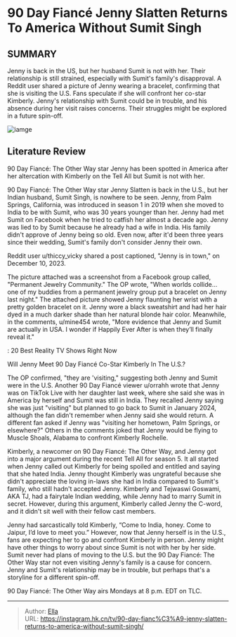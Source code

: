 # 90 Day Fiancé Jenny Slatten Returns To America Without Sumit Singh


## SUMMARY 



  Jenny is back in the US, but her husband Sumit is not with her. Their relationship is still strained, especially with Sumit&#39;s family&#39;s disapproval.   A Reddit user shared a picture of Jenny wearing a bracelet, confirming that she is visiting the U.S. Fans speculate if she will confront her co-star Kimberly.   Jenny&#39;s relationship with Sumit could be in trouble, and his absence during her visit raises concerns. Their struggles might be explored in a future spin-off.  

![iamge](https://static1.srcdn.com/wordpress/wp-content/uploads/2023/08/retitled_-what-happened-to-jenny-and-sumit-after-90-day-fiance-_-happily-ever-after-season-7.jpg)

## Literature Review
90 Day Fiancé: The Other Way star Jenny has been spotted in America after her altercation with Kimberly on the Tell All but Sumit is not with her.




90 Day Fiancé: The Other Way star Jenny Slatten is back in the U.S., but her Indian husband, Sumit Singh, is nowhere to be seen. Jenny, from Palm Springs, California, was introduced in season 1 in 2019 when she moved to India to be with Sumit, who was 30 years younger than her. Jenny had met Sumit on Facebook when he tried to catfish her almost a decade ago. Jenny was lied to by Sumit because he already had a wife in India. His family didn&#39;t approve of Jenny being so old. Even now, after it&#39;d been three years since their wedding, Sumit&#39;s family don&#39;t consider Jenny their own.




Reddit user u/thiccy_vicky shared a post captioned, &#34;Jenny is in town,&#34; on December 10, 2023.


 

The picture attached was a screenshot from a Facebook group called, &#34;Permanent Jewelry Community.&#34; The OP wrote, &#34;When worlds collide… one of my buddies from a permanent jewelry group put a bracelet on Jenny last night.&#34; The attached picture showed Jenny flaunting her wrist with a pretty golden bracelet on it. Jenny wore a black sweatshirt and had her hair dyed in a much darker shade than her natural blonde hair color. Meanwhile, in the comments, u/mine454 wrote, &#34;More evidence that Jenny and Sumit are actually in USA. I wonder if Happily Ever After is when they’ll finally reveal it.&#34;

 : 20 Best Reality TV Shows Right Now





 Will Jenny Meet 90 Day Fiancé Co-Star Kimberly In The U.S.? 
          

The OP confirmed, &#34;they are &#39;visiting,&#34; suggesting both Jenny and Sumit were in the U.S. Another 90 Day Fiancé viewer u/orrahh wrote that Jenny was on TikTok Live with her daughter last week, where she said she was in America by herself and Sumit was still in India. They recalled Jenny saying she was just &#34;visiting&#34; but planned to go back to Sumit in January 2024, although the fan didn&#39;t remember when Jenny said she would return. A different fan asked if Jenny was &#34;visiting her hometown, Palm Springs, or elsewhere?&#34; Others in the comments joked that Jenny would be flying to Muscle Shoals, Alabama to confront Kimberly Rochelle.

Kimberly, a newcomer on 90 Day Fiancé: The Other Way, and Jenny got into a major argument during the recent Tell All for season 5. It all started when Jenny called out Kimberly for being spoiled and entitled and saying that she hated India. Jenny thought Kimberly was ungrateful because she didn&#39;t appreciate the loving in-laws she had in India compared to Sumit&#39;s family, who still hadn&#39;t accepted Jenny. Kimberly and Tejwaswi Goswami, AKA TJ, had a fairytale Indian wedding, while Jenny had to marry Sumit in secret. However, during this argument, Kimberly called Jenny the C-word, and it didn&#39;t sit well with their fellow cast members.




Jenny had sarcastically told Kimberly, “Come to India, honey. Come to Jaipur, I’d love to meet you.” However, now that Jenny herself is in the U.S., fans are expecting her to go and confront Kimberly in person. Jenny might have other things to worry about since Sumit is not with her by her side. Sumit never had plans of moving to the U.S. but the 90 Day Fiancé: The Other Way star not even visiting Jenny&#39;s family is a cause for concern. Jenny and Sumit&#39;s relationship may be in trouble, but perhaps that&#39;s a storyline for a different spin-off.



90 Day Fiancé: The Other Way airs Mondays at 8 p.m. EDT on TLC.






---

> Author: [Ella](https://instagram.hk.cn/)  
> URL: https://instagram.hk.cn/tv/90-day-fianc%C3%A9-jenny-slatten-returns-to-america-without-sumit-singh/  

